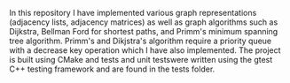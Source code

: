 In this repository I have implemented various graph representations (adjacency lists, adjacency matrices) as well as graph algorithms such as Dijkstra, Bellman Ford for shortest paths, and Primm's minimum spanning tree algorithm.  Primm's and Dikjstra's algorithm require a priority queue with a decrease key operation which I have also implemented.  The project is built using CMake and tests and unit testswere written using the gtest C++ testing framework and are found in the tests folder.  
